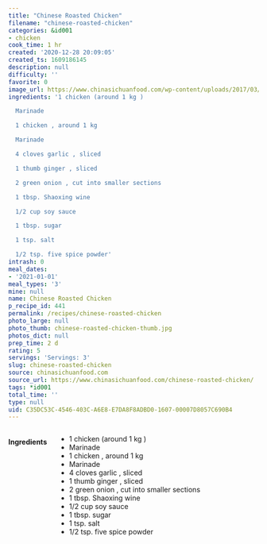 ```yaml
---
title: "Chinese Roasted Chicken"
filename: "chinese-roasted-chicken"
categories: &id001
- chicken
cook_time: 1 hr
created: '2020-12-28 20:09:05'
created_ts: 1609186145
description: null
difficulty: ''
favorite: 0
image_url: https://www.chinasichuanfood.com/wp-content/uploads/2017/03/Chinese-roasted-Chicken-3-copy-300x450.jpg
ingredients: '1 chicken (around 1 kg )

  Marinade

  1 chicken , around 1 kg

  Marinade

  4 cloves garlic , sliced

  1 thumb ginger , sliced

  2 green onion , cut into smaller sections

  1 tbsp. Shaoxing wine

  1/2 cup soy sauce

  1 tbsp. sugar

  1 tsp. salt

  1/2 tsp. five spice powder'
intrash: 0
meal_dates:
- '2021-01-01'
meal_types: '3'
mine: null
name: Chinese Roasted Chicken
p_recipe_id: 441
permalink: /recipes/chinese-roasted-chicken
photo_large: null
photo_thumb: chinese-roasted-chicken-thumb.jpg
photos_dict: null
prep_time: 2 d
rating: 5
servings: 'Servings: 3'
slug: chinese-roasted-chicken
source: chinasichuanfood.com
source_url: https://www.chinasichuanfood.com/chinese-roasted-chicken/
tags: *id001
total_time: ''
type: null
uid: C35DC53C-4546-403C-A6E8-E7DA8F8ADBD0-1607-00007D8057C690B4
---
```

<div class="large-8 medium-7 columns" id="writeup">	</div><!-- #writeup -->
</div><!-- #row-one -->
<div class="row" id="row-two">	<div class="medium-4 small-5 columns" id="ingredients"><h4>Ingredients</h4><div class="box box-ingredients content"><ul>
<li>1 chicken (around 1 kg )</li>
<li>Marinade</li>
<li>1 chicken , around 1 kg</li>
<li>Marinade</li>
<li>4 cloves garlic , sliced</li>
<li>1 thumb ginger , sliced</li>
<li>2 green onion , cut into smaller sections</li>
<li>1 tbsp. Shaoxing wine</li>
<li>1/2 cup soy sauce</li>
<li>1 tbsp. sugar</li>
<li>1 tsp. salt</li>
<li>1/2 tsp. five spice powder</li>
</ul>
</div>	</div>	<div class="medium-6 small-7 columns" id="directions">	</div>